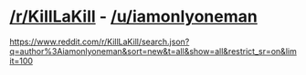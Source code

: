 # [/r/KillLaKill](https://www.reddit.com/r/KillLaKill) - [/u/iamonlyoneman](https://www.reddit.com/u/iamonlyoneman)

https://www.reddit.com/r/KillLaKill/search.json?q=author%3Aiamonlyoneman&sort=new&t=all&show=all&restrict_sr=on&limit=100
